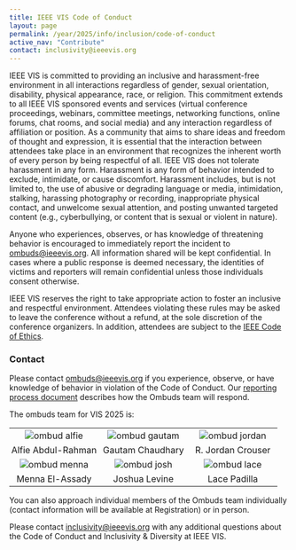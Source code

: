 ```yaml
---
title: IEEE VIS Code of Conduct
layout: page
permalink: /year/2025/info/inclusion/code-of-conduct
active_nav: "Contribute"
contact: inclusivity@ieeevis.org
---
```


IEEE VIS is committed to providing an inclusive and harassment-free environment in all interactions regardless of gender, sexual orientation, disability, physical appearance, race, or religion. This commitment extends to  all IEEE VIS sponsored events and services (virtual conference proceedings, webinars, committee meetings, networking functions, online forums, chat rooms, and social media) and any interaction regardless of affiliation or position. As a community that aims to share ideas and freedom of thought and expression, it is essential that the interaction between attendees take place in an environment that recognizes the inherent worth of every person by being respectful of all. IEEE VIS does not tolerate harassment in any form. Harassment is any form of behavior intended to exclude, intimidate, or cause discomfort. Harassment includes, but is not limited to, the use of abusive or degrading language or media, intimidation, stalking, harassing photography or recording, inappropriate physical contact, and unwelcome sexual attention, and posting unwanted targeted content (e.g., cyberbullying, or content that is sexual or violent in nature). 

Anyone who experiences, observes, or has knowledge of threatening behavior is encouraged to immediately report the incident to [ombuds@ieeevis.org](mailto:ombuds@ieeevis.org). All information shared will be kept confidential. In cases where a public response is deemed necessary, the identities of victims and reporters will remain confidential unless those individuals consent otherwise.

IEEE VIS reserves the right to take appropriate action to foster an inclusive and respectful environment. Attendees violating these rules may be asked to leave the conference without a refund, at the sole discretion of the conference organizers. In addition, attendees are subject to the [IEEE Code of Ethics](https://www.ieee.org/about/corporate/governance/p7-8.html).

### Contact

Please contact [ombuds@ieeevis.org](mailto:ombuds@ieeevis.org) if you experience, observe, or have knowledge of behavior in violation of the Code of Conduct.  Our [reporting process document](coc-reporting-process) describes how the Ombuds team will respond.

The ombuds team for VIS 2025 is: 

<center>
<table style="text-align: center;">
  <tbody>
    <tr style="border-bottom: 0px;">
      <td style="padding: 3px; width: 33%;"><img src="/year/2025/assets/ombuds/alfie.jpeg" alt="ombud alfie" style="min-width: 100px"/></td>
      <td style="padding: 3px; width: 33%;"><img src="/year/2025/assets/ombuds/gautam.jpeg" alt="ombud gautam" style="min-width: 100px"/></td>
      <td style="padding: 3px; width: 33%;"><img src="/year/2025/assets/ombuds/jordan.jpeg" alt="ombud jordan" style="min-width: 100px"/></td>
    </tr>
    <tr>
      <td style="padding: 3px; width: 33%;">Alfie Abdul-Rahman</td>
      <td style="padding: 3px; width: 33%;">Gautam Chaudhary</td>
      <td style="padding: 3px; width: 33%;">R. Jordan Crouser</td>
    </tr>
    <tr style="border-bottom: 0px;">
      <td style="padding: 3px; width: 33%;"><img src="/year/2025/assets/ombuds/menna.jpeg" alt="ombud menna" style="min-width: 100px"/></td>
      <td style="padding: 3px; width: 33%;"><img src="/year/2025/assets/ombuds/josh.jpeg" alt="ombud josh" style="min-width: 100px"/></td>
      <td style="padding: 3px; width: 33%;"><img src="/year/2025/assets/ombuds/lace.jpeg" alt="ombud lace" style="min-width: 100px"/></td>
    </tr>
    <tr>
      <td style="padding: 3px; width: 33%;">Menna El-Assady</td>
      <td style="padding: 3px; width: 33%;">Joshua Levine</td>
      <td style="padding: 3px; width: 33%;">Lace Padilla</td>
    </tr>
  </tbody>
</table>
</center>

You can also approach individual members of the Ombuds team individually (contact information will be available at Registration) or in person.

Please contact [inclusivity@ieeevis.org](mailto:inclusivity@ieeevis.org) with any additional questions about the Code of Conduct and Inclusivity & Diversity at IEEE VIS.
 
